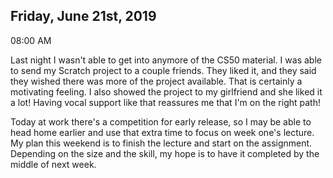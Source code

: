 Friday, June 21st, 2019
-

08:00 AM

Last night I wasn't able to get into anymore of the CS50 material. I was able to send my Scratch project to a couple friends. They liked it, and they said they wished there was more of the project available. That is certainly a motivating feeling. I also showed the project to my girlfriend and she liked it a lot! Having vocal support like that reassures me that I'm on the right path! 

Today at work there's a competition for early release, so I may be able to head home earlier and use that extra time to focus on week one's lecture. My plan this weekend is to finish the lecture and start on the assignment. Depending on the size and the skill, my hope is to have it completed by the middle of next week.
